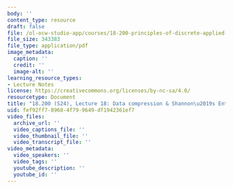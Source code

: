 ```yaml
---
body: ''
content_type: resource
draft: false
file: /ol-ocw-studio-app/courses/18-200-principles-of-discrete-applied-mathematics-spring-2024/mit18_200_s24_lec18.pdf
file_size: 343383
file_type: application/pdf
image_metadata:
  caption: ''
  credit: ''
  image-alt: ''
learning_resource_types:
- Lecture Notes
license: https://creativecommons.org/licenses/by-nc-sa/4.0/
resourcetype: Document
title: "18.200 (S24), Lecture 18: Data compression & Shannon\u2019s Entropy Theorem"
uid: fef92ff7-8968-4f79-9649-df1942361ef7
video_files:
  archive_url: ''
  video_captions_file: ''
  video_thumbnail_file: ''
  video_transcript_file: ''
video_metadata:
  video_speakers: ''
  video_tags: ''
  youtube_description: ''
  youtube_id: ''
---
```


